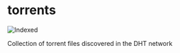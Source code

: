 torrents 
========
![Indexed](https://img.shields.io/badge/indexed-220923-blue)

Collection of torrent files discovered in the DHT network
